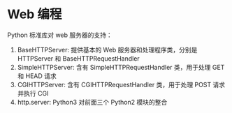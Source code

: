 # Web 编程

Python 标准库对 web 服务器的支持：

1. BaseHTTPServer: 提供基本的 Web 服务器和处理程序类，分别是 HTTPServer 和 BaseHTTPRequestHandler
2. SimpleHTTPServer: 含有 SimpleHTTPRequestHandler 类，用于处理 GET 和 HEAD 请求
3. CGIHTTPServer: 含有 CGIHTTPRequestHandler 类，用于处理 POST 请求并执行 CGI
4. http.server: Python3 对前面三个 Python2 模块的整合

